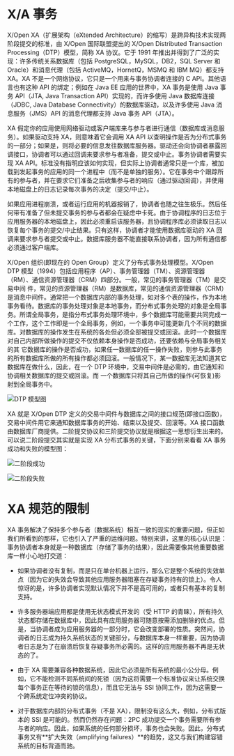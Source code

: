 # X/A 事务

X/Open XA（扩展架构（eXtended Architecture）的缩写）是跨异构技术实现两阶段提交的标准，由 X/Open 国际联盟提出的 X/Open Distributed Transaction Processing（DTP）模型，简称 XA 协议。它于 1991 年推出并得到了广泛的实现：许多传统关系数据库（包括 PostgreSQL，MySQL，DB2，SQL Server 和 Oracle）和消息代理（包括 ActiveMQ，HornetQ，MSMQ 和 IBM MQ）都支持 XA。XA 不是一个网络协议，它只是一个用来与事务协调者连接的 C API。其他语言也有这种 API 的绑定；例如在 Java EE 应用的世界中，XA 事务是使用 Java 事务 API（JTA, Java Transaction API）实现的，而许多使用 Java 数据库连接（JDBC, Java Database Connectivity）的数据库驱动，以及许多使用 Java 消息服务（JMS）API 的消息代理都支持 Java 事务 API（JTA）。

XA 假定你的应用使用网络驱动或客户端库来与参与者进行通信（数据库或消息服务）。如果驱动支持 XA，则意味着它会调用 XA API 以查明操作是否为分布式事务的一部分；如果是，则将必要的信息发往数据库服务器。驱动还会向协调者暴露回调接口，协调者可以通过回调来要求参与者准备，提交或中止。事务协调者需要实现 XA API。标准没有指明应该如何实现，但实际上协调者通常只是一个库，被加载到发起事务的应用的同一个进程中（而不是单独的服务）。它在事务中个跟踪所有的参与者，并在要求它们准备之后收集参与者的响应（通过驱动回调），并使用本地磁盘上的日志记录每次事务的决定（提交/中止）。

如果应用进程崩溃，或者运行应用的机器报销了，协调者也随之往生极乐。然后任何带有准备了但未提交事务的参与者都会在疑虑中卡死。由于协调程序的日志位于应用服务器的本地磁盘上，因此必须重启该服务器，且协调程序库必须读取日志以恢复每个事务的提交/中止结果。只有这样，协调者才能使用数据库驱动的 XA 回调来要求参与者提交或中止。数据库服务器不能直接联系协调者，因为所有通信都必须通过客户端库。

X/Open 组织(即现在的 Open Group）定义了分布式事务处理模型。X/Open DTP 模型（1994）包括应用程序（AP）、事务管理器（TM）、资源管理器（RM）、通信资源管理器（CRM）四部分。一般，常见的事务管理器（TM）是交易中间 件，常见的资源管理器（RM）是数据库，常见的通信资源管理器（CRM）是消息中间件。通常把一个数据库内部的事务处理，如对多个表的操作，作为本地事务看待。数据库的事务处理对象是本地事务，而分布式事务处理的对象是全局事务。所谓全局事务，是指分布式事务处理环境中，多个数据库可能需要共同完成一个工作，这个工作即是一个全局事务，例如，一个事务中可能更新几个不同的数据库。对数据库的操作发生在系统的各处但必须全部被提交或回滚。此时一个数据库对自己内部所做操作的提交不仅依赖本身操作是否成功，还要依赖与全局事务相关的其 它数据库的操作是否成功，如果任一数据库的任一操作失败，则参与此事务的所有数据库所做的所有操作都必须回滚。一般情况下，某一数据库无法知道其它数据库在做什么，因此，在一个 DTP 环境中，交易中间件是必需的，由它通知和协调相关数据库的提交或回滚。而 一个数据库只将其自己所做的操作(可恢复)影射到全局事务中。

![DTP 模型图](https://pic.imgdb.cn/item/61f253672ab3f51d91a24212.jpg)

XA 就是 X/Open DTP 定义的交易中间件与数据库之间的接口规范(即接口函数)，交易中间件用它来通知数据库事务的开始、结束以及提交、回滚等。XA 接口函数由数据库厂商提供。二阶提交协议和三阶提交协议就是根据这一思想衍生出来的。可以说二阶段提交其实就是实现 XA 分布式事务的关键，下面分别来看看 XA 事务成功和失败的模型图：

![二阶段成功](https://pic.imgdb.cn/item/61f2538b2ab3f51d91a26a5c.jpg)

![二阶段失败](https://pic.imgdb.cn/item/61f2539d2ab3f51d91a282a6.jpg)

# XA 规范的限制

XA 事务解决了保持多个参与者（数据系统）相互一致的现实的重要问题，但正如我们所看到的那样，它也引入了严重的运维问题。特别来讲，这里的核心认识是：事务协调者本身就是一种数据库（存储了事务的结果），因此需要像其他重要数据库一样小心地打交道：

- 如果协调者没有复制，而是只在单台机器上运行，那么它是整个系统的失效单点（因为它的失效会导致其他应用服务器阻塞在存疑事务持有的锁上）。令人惊讶的是，许多协调者实现默认情况下并不是高可用的，或者只有基本的复制支持。

- 许多服务器端应用都是使用无状态模式开发的（受 HTTP 的青睐），所有持久状态都存储在数据库中，因此具有应用服务器可随意按需添加删除的优点。但是，当协调者成为应用服务器的一部分时，它会改变部署的性质。突然间，协调者的日志成为持久系统状态的关键部分，与数据库本身一样重要，因为协调者日志是为了在崩溃后恢复存疑事务所必需的。这样的应用服务器不再是无状态的了。

- 由于 XA 需要兼容各种数据系统，因此它必须是所有系统的最小公分母。例如，它不能检测不同系统间的死锁（因为这将需要一个标准协议来让系统交换每个事务正在等待的锁的信息），而且它无法与 SSI 协同工作，因为这需要一个跨系统定位冲突的协议。

- 对于数据库内部的分布式事务（不是 XA），限制没有这么大，例如，分布式版本的 SSI 是可能的。然而仍然存在问题：2PC 成功提交一个事务需要所有参与者的响应。因此，如果系统的任何部分损坏，事务也会失败。因此，分布式事务又有**扩大失效（amplifying failures）**的趋势，这又与我们构建容错系统的目标背道而驰。
